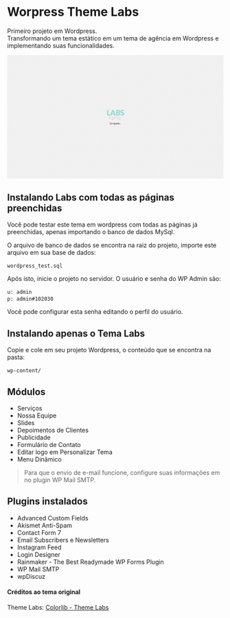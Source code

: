 # Worpress Theme Labs

Primeiro projeto em Wordpress.  
Transformando um tema estático em um tema de agência em Wordpress e implementando suas funcionalidades.

 ![alt text](https://github.com/leticiabernardo/WorpressThemeLabs/blob/master/img/themelabs.gif "Demo Theme Labs")

## Instalando Labs com todas as páginas preenchidas

Você pode testar este tema em wordpress com todas as páginas já preenchidas, apenas importando o banco de dados MySql.

O arquivo de banco de dados se encontra na raiz do projeto, importe este arquivo em sua base de dados:

```
wordpress_test.sql
```

Após isto, inicie o projeto no servidor. O usuário e senha do WP Admin são:

    u: admin
    p: admin#102030


Você pode configurar esta senha editando o perfil do usuário.


## Instalando apenas o Tema Labs 

Copie e cole em seu projeto Wordpress, o conteúdo que se encontra na pasta:

```
wp-content/
```

## Módulos

+ Serviços
+ Nossa Equipe
+ Slides
+ Depoimentos de Clientes
+ Publicidade
+ Formulário de Contato
+ Editar logo em Personalizar Tema
+ Menu Dinâmico


> Para que o envio de e-mail funcione, configure suas informações em no plugin WP Mail SMTP.


## Plugins instalados

* Advanced Custom Fields
* Akismet Anti-Spam
* Contact Form 7
* Email Subscribers e Newsletters
* Instagram Feed
* Login Designer
* Rainmaker - The Best Readymade WP Forms Plugin
* WP Mail SMTP
* wpDiscuz


#### Créditos ao tema original

Theme Labs: [Colorlib - Theme Labs](https://colorlib.com/demo?theme=labs)
